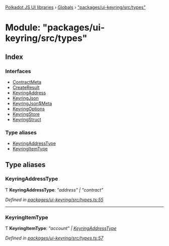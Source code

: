 [Polkadot JS UI libraries](../README.md) › [Globals](../globals.md) › ["packages/ui-keyring/src/types"](_packages_ui_keyring_src_types_.md)

# Module: "packages/ui-keyring/src/types"

## Index

### Interfaces

* [ContractMeta](../interfaces/_packages_ui_keyring_src_types_.contractmeta.md)
* [CreateResult](../interfaces/_packages_ui_keyring_src_types_.createresult.md)
* [KeyringAddress](../interfaces/_packages_ui_keyring_src_types_.keyringaddress.md)
* [KeyringJson](../interfaces/_packages_ui_keyring_src_types_.keyringjson.md)
* [KeyringJson$Meta](../interfaces/_packages_ui_keyring_src_types_.keyringjson_meta.md)
* [KeyringOptions](../interfaces/_packages_ui_keyring_src_types_.keyringoptions.md)
* [KeyringStore](../interfaces/_packages_ui_keyring_src_types_.keyringstore.md)
* [KeyringStruct](../interfaces/_packages_ui_keyring_src_types_.keyringstruct.md)

### Type aliases

* [KeyringAddressType](_packages_ui_keyring_src_types_.md#keyringaddresstype)
* [KeyringItemType](_packages_ui_keyring_src_types_.md#keyringitemtype)

## Type aliases

###  KeyringAddressType

Ƭ **KeyringAddressType**: *"address" | "contract"*

*Defined in [packages/ui-keyring/src/types.ts:55](https://github.com/polkadot-js/ui/blob/55f3ca65/packages/ui-keyring/src/types.ts#L55)*

___

###  KeyringItemType

Ƭ **KeyringItemType**: *"account" | [KeyringAddressType](_packages_ui_keyring_src_types_.md#keyringaddresstype)*

*Defined in [packages/ui-keyring/src/types.ts:57](https://github.com/polkadot-js/ui/blob/55f3ca65/packages/ui-keyring/src/types.ts#L57)*
